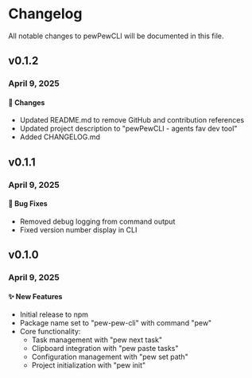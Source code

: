 # Changelog

All notable changes to pewPewCLI will be documented in this file.

## v0.1.2

### April 9, 2025

#### 🔄 Changes
- Updated README.md to remove GitHub and contribution references
- Updated project description to "pewPewCLI - agents fav dev tool"
- Added CHANGELOG.md

## v0.1.1

### April 9, 2025

#### 🐛 Bug Fixes
- Removed debug logging from command output
- Fixed version number display in CLI

## v0.1.0

### April 9, 2025

#### ✨ New Features
- Initial release to npm
- Package name set to "pew-pew-cli" with command "pew"
- Core functionality:
  - Task management with "pew next task"
  - Clipboard integration with "pew paste tasks"
  - Configuration management with "pew set path"
  - Project initialization with "pew init" 